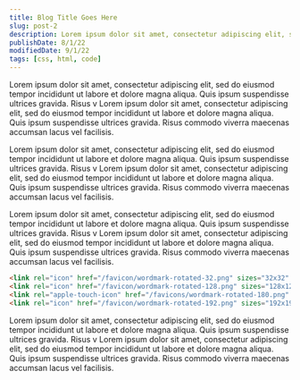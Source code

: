 ```yaml
---
title: Blog Title Goes Here
slug: post-2
description: Lorem ipsum dolor sit amet, consectetur adipiscing elit, sed do eiusmod tempor incididunt ut labore et dolore magna aliqua.
publishDate: 8/1/22
modifiedDate: 9/1/22
tags: [css, html, code]
---
```


Lorem ipsum dolor sit amet, consectetur adipiscing elit, sed do eiusmod tempor incididunt ut labore et dolore magna aliqua. Quis ipsum suspendisse ultrices gravida. Risus v Lorem ipsum dolor sit amet, consectetur adipiscing elit, sed do eiusmod tempor incididunt ut labore et dolore magna aliqua. Quis ipsum suspendisse ultrices gravida. Risus commodo viverra maecenas accumsan lacus vel facilisis.

Lorem ipsum dolor sit amet, consectetur adipiscing elit, sed do eiusmod tempor incididunt ut labore et dolore magna aliqua. Quis ipsum suspendisse ultrices gravida. Risus v Lorem ipsum dolor sit amet, consectetur adipiscing elit, sed do eiusmod tempor incididunt ut labore et dolore magna aliqua. Quis ipsum suspendisse ultrices gravida. Risus commodo viverra maecenas accumsan lacus vel facilisis.

Lorem ipsum dolor sit amet, consectetur adipiscing elit, sed do eiusmod tempor incididunt ut labore et dolore magna aliqua. Quis ipsum suspendisse ultrices gravida. Risus v Lorem ipsum dolor sit amet, consectetur adipiscing elit, sed do eiusmod tempor incididunt ut labore et dolore magna aliqua. Quis ipsum suspendisse ultrices gravida. Risus commodo viverra maecenas accumsan lacus vel facilisis.

```html
<link rel="icon" href="/favicon/wordmark-rotated-32.png" sizes="32x32" />
<link rel="icon" href="/favicon/wordmark-rotated-128.png" sizes="128x128" />
<link rel="apple-touch-icon" href="/favicons/wordmark-rotated-180.png" sizes="180x180" />
<link rel="icon" href="/favicon/wordmark-rotated-192.png" sizes="192x192" />
```

Lorem ipsum dolor sit amet, consectetur adipiscing elit, sed do eiusmod tempor incididunt ut labore et dolore magna aliqua. Quis ipsum suspendisse ultrices gravida. Risus v Lorem ipsum dolor sit amet, consectetur adipiscing elit, sed do eiusmod tempor incididunt ut labore et dolore magna aliqua. Quis ipsum suspendisse ultrices gravida. Risus commodo viverra maecenas accumsan lacus vel facilisis.
